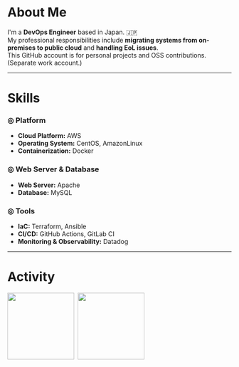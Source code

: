 # About Me
I'm a **DevOps Engineer** based in Japan. 🇯🇵<br>
My professional responsibilities include **migrating systems from on-premises to public cloud** and **handling EoL issues**.<br>
This GitHub account is for personal projects and OSS contributions. (Separate work account.)
<hr>

# Skills

### ◎ Platform
* **Cloud Platform:** AWS
* **Operating System:** CentOS, AmazonLinux
* **Containerization:** Docker

### ◎ Web Server & Database
* **Web Server:** Apache
* **Database:** MySQL

### ◎ Tools
* **IaC:** Terraform, Ansible
* **CI/CD:** GitHub Actions, GitLab CI
* **Monitoring & Observability:** Datadog
<hr>

# Activity
<img style="height: 150px;" src="https://github-readme-stats.vercel.app/api/top-langs/?username=Shuma-Yamamoto&layout=compact" />&nbsp;
<img style="height: 150px;" src="https://github-readme-stats.vercel.app/api?username=Shuma-Yamamoto&layout=compact" />
